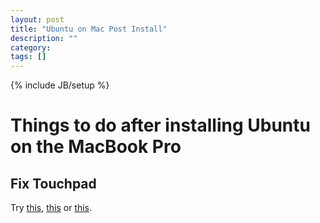 ```yaml
---
layout: post
title: "Ubuntu on Mac Post Install"
description: ""
category: 
tags: []
---
```

{% include JB/setup %}

Things to do after installing Ubuntu on the MacBook Pro
=======================================================

Fix Touchpad
------------

Try [this](http://task3.cc/1068/os-x-like-multitouch-gestures-for-macbook-pro-running-ubuntu-12-10/),
[this](http://askubuntu.com/questions/126526/macbook-pro-touchpad-optimization-12-04-lts) or
[this](http://www.chris-reilly.org/blog/technotes/macbook-trackpad-in-ubuntu/).

